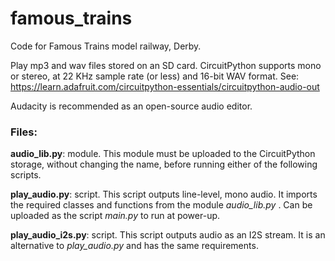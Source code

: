 # famous_trains
Code for Famous Trains model railway, Derby.

Play mp3 and wav files stored on an SD card. CircuitPython supports mono or stereo, at 22 KHz sample rate (or less) and 16-bit WAV format. See: https://learn.adafruit.com/circuitpython-essentials/circuitpython-audio-out

Audacity is recommended as an open-source audio editor.

### Files:

**audio_lib.py**: module. This module must be uploaded to the CircuitPython storage, without changing the name, before running either of the following scripts.

**play_audio.py**: script. This script outputs line-level, mono audio. It imports the required classes and functions from the module *audio_lib.py* . Can be uploaded as the script *main.py* to run at power-up.

**play_audio_i2s.py**: script. This script outputs audio as an I2S stream. It is an alternative to *play_audio.py* and has the same requirements.
